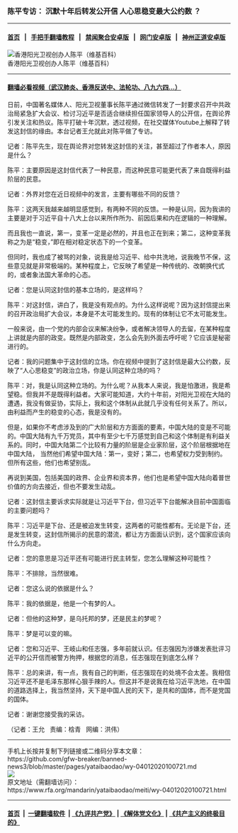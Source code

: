 ### 陈平专访： 沉默十年后转发公开信 人心思稳变最大公约数 ？
------------------------

#### [首页](https://github.com/gfw-breaker/banned-news3/blob/master/README.md) &nbsp;&nbsp;|&nbsp;&nbsp; [手把手翻墙教程](https://github.com/gfw-breaker/guides/wiki) &nbsp;&nbsp;|&nbsp;&nbsp; [禁闻聚合安卓版](https://github.com/gfw-breaker/bn-android) &nbsp;&nbsp;|&nbsp;&nbsp; [网门安卓版](https://github.com/oGate2/oGate) &nbsp;&nbsp;|&nbsp;&nbsp; [神州正道安卓版](https://github.com/SzzdOgate/update) 



<div id="headerimg">
 <img alt="香港阳光卫视创办人陈平（维基百科）" src="https://www.rfa.org/mandarin/yataibaodao/meiti/wy-04012020100721.html/wy0401.jpg/@@images/54497044-9229-4458-9290-91e1d9837138.jpeg" title="香港阳光卫视创办人陈平（维基百科）"/>
 <div id="headerimgcontents">
  <div id="headerimgcaption">
   <span>
    香港阳光卫视创办人陈平（维基百科）
   </span>
   <!-- zoomattribute -->
  </div>
  <!-- headerimgcaption -->
 </div>
 <!-- headerimagecontents -->
</div>

<hr/>


#### [翻墙必看视频（武汉肺炎、香港反送中、法轮功、八九六四...）](https://github.com/gfw-breaker/banned-news3/blob/master/pages/link3.md)

<div id="storytext">
 <div>
  <div class="slot_header">
  </div>
 </div>
 <p>
  日前，中国著名媒体人、阳光卫视董事长陈平通过微信转发了一封要求召开中共政治局紧急扩大会议、检讨习近平是否适合继续担任国家领导人的公开信，在舆论界引发关注和热议。陈平打破十年沉默，透过视频，在社交媒体Youtube上解释了转发这封信的缘由。本台记者王允就此对陈平做了专访。
 </p>
 <p>
 </p>
 <p>
 </p>
 <p>
  记者：陈平先生，现在舆论界对您转发这封信的关注，甚至超过了作者本人，原因是什么？
 </p>
 <p>
  陈平：主要原因是这封信代表了一种民意，而这种民意可能更代表了来自既得利益阶层的民意。
 </p>
 <p>
  记者：外界对您在近日视频中的发言，主要有哪些不同的反馈？
 </p>
 <p>
  陈平：这两天我越来越明显感觉到，有两种不同的反馈。一种是认同，因为我讲的主要是对于习近平自十八大上台以来所作所为、前因后果和内在逻辑的一种理解。
 </p>
 <p>
  而且我也一直说，第一，变革一定是必然的，并且也正在到来；第二，这种变革我称之为是“稳变，”即在相对稳定状态下的一个变革。
 </p>
 <p>
  但同时，我也成了被骂的对象，说我是给习近平、给中共洗地，说我晚节不保，这些意见就是非常极端的。某种程度上，它反映了希望是一种传统的、改朝换代式的，或者象法国大革命的心态。
 </p>
 <p>
  记者：您是认同这封信的基本立场的，是这样吗？
 </p>
 <p>
  陈平：对这封信，讲白了，我是没有观点的。为什么这样说呢？因为这封信提出来的召开政治局扩大会议，本身是不太可能发生的。现有的体制让它不太可能发生。
 </p>
 <p>
  一般来说，由一个党的内部会议来解决纷争，或者解决领导人的去留，在某种程度上讲就是内部的政变。既然是内部政变，怎么会先到外面去呼吁呢？它应该是秘密进行的。
 </p>
 <p>
  记者：我的问题集中于这封信的立场。你在视频中提到了这封信是最大公约数，反映了“人心思稳变”的政治立场，你是认同这种立场的吗？
 </p>
 <p>
  陈平：对，我是认同这种立场的。为什么呢？从我本人来说，我是怕激进，我是希望稳。但我并不是既得利益者。大家可能知道，大约十年前，对阳光卫视在大陆的遭遇，我没有做妥协，实际上，我和这个体制从此就几乎没有任何关系了。所以，由利益而产生的稳变的心态，我是没有的。
 </p>
 <p>
  但是，如果你不考虑涉及到的广大阶层和方方面面的要素，中国大陆的变是不可能的。中国大陆有九千万党员，其中有至少七千万感觉到自己和这个体制是有利益关系的。同时，中国大陆第二个比较有力量的阶层是企业家阶层，这个阶层根据地在中国大陆， 当然他们希望中国大陆：第一，变好；第二，也希望权力受到制约。但所有这些，他们也希望别乱。
 </p>
 <p>
  再说到美国，包括美国的政界、企业界和资本界，他们也是希望中国大陆向着普世价值的方向去接近，但也不要发生动乱。
 </p>
 <p>
  记者：这封信主要诉求实际就是让习近平下台，但习近平下台能解决目前中国面临的主要问题吗？
 </p>
 <p>
  陈平：习近平是下台、还是被迫发生转变，这两者的可能性都有。无论是下台，还是发生转变，这封信所揭示的民意的潜流，都让方方面面认识到，这个国家应该向什么方向走。
 </p>
 <p>
  记者：您的意思是习近平还有可能进行民主转型，您怎么理解这种可能性？
 </p>
 <p>
  陈平：不排除，当然很难。
 </p>
 <p>
  记者：您这么说的依据是什么？
 </p>
 <p>
  陈平：我的依据是，他是一个有梦的人。
 </p>
 <p>
  记者：但他的这种梦，是乌托邦的梦，还是民主的梦呢？
 </p>
 <p>
  陈平：梦是可以变的嘛。
 </p>
 <p>
  记者：您和习近平、王岐山和任志强，多年前就认识。任志强因为涉嫌发表批评习近平的公开信而被警方拘押，根据您的消息，任志强现在到底怎么样？
 </p>
 <p>
  陈平：总的来讲，有一点，我有自己的判断，任志强现在的处境不会太差。我相信习近平还不是毛泽东那样心狠手辣的人。但这并不是说我在给习近平洗地，在中国的道路选择上，我当然坚持，天下是中国人民的天下，是共和的国体，而不是党国的国体。
 </p>
 <p>
  记者：谢谢您接受我的采访。
 </p>
 <p>
 </p>
 <p>
  （记者：王允   责编：梒青   网编：洪伟）
 </p>
</div>

<hr/>
手机上长按并复制下列链接或二维码分享本文章：<br/>
https://github.com/gfw-breaker/banned-news3/blob/master/pages/yataibaodao/wy-04012020100721.md <br/>
<a href='https://github.com/gfw-breaker/banned-news3/blob/master/pages/yataibaodao/wy-04012020100721.md'><img src='https://github.com/gfw-breaker/banned-news3/blob/master/pages/yataibaodao/wy-04012020100721.md.png'/></a> <br/>
原文地址（需翻墙访问）：https://www.rfa.org/mandarin/yataibaodao/meiti/wy-04012020100721.html


------------------------
#### [首页](https://github.com/gfw-breaker/banned-news3/blob/master/README.md) &nbsp;|&nbsp; [一键翻墙软件](https://github.com/gfw-breaker/nogfw/blob/master/README.md) &nbsp;| [《九评共产党》](https://github.com/gfw-breaker/9ping.md/blob/master/README.md#九评之一评共产党是什么) | [《解体党文化》](https://github.com/gfw-breaker/jtdwh.md/blob/master/README.md) | [《共产主义的终极目的》](https://github.com/gfw-breaker/gczydzjmd.md/blob/master/README.md)


<img src='http://gfw-breaker.win/banned-news3/pages/yataibaodao/wy-04012020100721.md' width='0px' height='0px'/>